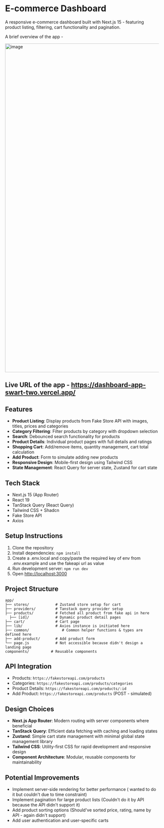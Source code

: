 # E-commerce Dashboard

A responsive e-commerce dashboard built with Next.js 15 - featuring product listing, filtering, cart functionality and pagination.

A brief overview of the app -

<img width="1904" height="1078" alt="image" src="https://github.com/user-attachments/assets/3b8b7cf8-1a8b-4fdf-b58a-148c6696f552" />


## Live URL of the app - https://dashboard-app-swart-two.vercel.app/


## Features

- **Product Listing**: Display products from Fake Store API with images, titles, prices and categories
- **Category Filtering**: Filter products by category with dropdown selection
- **Search**: Debounced search functionality for products
- **Product Details**: Individual product pages with full details and ratings
- **Shopping Cart**: Add/remove items, quantity management, cart total calculation
- **Add Product**: Form to simulate adding new products
- **Responsive Design**: Mobile-first design using Tailwind CSS
- **State Management**: React Query for server state, Zustand for cart state

## Tech Stack

- Next.js 15 (App Router)
- React 19
- TanStack Query (React Query)
- Tailwind CSS + Shadcn
- Fake Store API
- Axios

## Setup Instructions

1. Clone the repository
2. Install dependencies: `npm install`
3. Create a .env.local and copy/paste the required key of env from .env.example and use the fakeapi url as value 
4. Run development server: `npm run dev`
5. Open [http://localhost:3000](http://localhost:3000)

## Project Structure

```
app/
├── stores/            # Zustand store setup for cart
├── providers/         # Tanstack query provider setup
├── products/          # Fetched all product from fake api in here
  ├── [id]/            # Dynamic product detail pages
├── cart/              # Cart page
├── lib/               # Axios instance is initiated here
├── common/               # Common helper functions & types are defined here
├── add-product/       # Add product form
└── page.js            # Not accessible because didn't design a landing page
components/          # Reusable components

```

## API Integration

- Products: `https://fakestoreapi.com/products`
- Categories: `https://fakestoreapi.com/products/categories`
- Product Details: `https://fakestoreapi.com/products/:id`
- Add Product: `https://fakestoreapi.com/products` (POST - simulated)

## Design Choices

- **Next.js App Router**: Modern routing with server components where beneficial
- **TanStack Query**: Efficient data fetching with caching and loading states
- **Zustand**: Simple cart state management with minimal global state management library
- **Tailwind CSS**: Utility-first CSS for rapid development and responsive design
- **Component Architecture**: Modular, reusable components for maintainability

## Potential Improvements
- Implement server-side rendering for better performance ( wanted to do it but couldn't due to time constraint)
- Implement pagination for large product lists (Couldn't do it by API because the API didn't support it)
- Add product sorting options (Should've sorted price, rating, name by API - again didn't support)
- Add user authentication and user-specific carts
